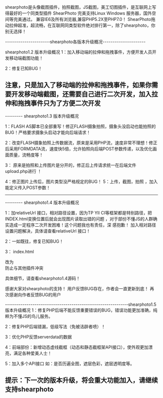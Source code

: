 shearphoto是头像截图插件，拍照截图，JS截图，美工切图插件，是互联网上写得最好的一个同类型插件
ShearPhoto 完美支持Linux Windows 服务器，国外空间等完美通过。
兼容IE6及所有浏览器,兼容PHP5.2X至PHP7.0！
ShearPhoto拖动拉伸超准，超流畅，在互联网同类型软件绝对排行第一，除了shearphoto，你别无选择！ 

-----------------------shearphoto各版本升级概况----------------------

shearphoto1.2 版本升级概况
1：加入移动端的拉伸和拖拽事件，方便开发人员开发移动端截图功能！

2：修复已知BUG！


注意，只是加入了移动端的拉伸和拖拽事件，如果你需要开发移动端截图，还需要自己进行二次开发，加入拉伸和拖拽事件只为了方便二次开发
----------------------------------------------------------------------------------------------------------------------
--------- shearphoto1.3 版本升级概况

1：FLASH AS脚本已全部重写！修正FLASH摄象拍照，摄象头没启动也能拍照的BUG！严格要求摄象头启动才能向后端请求！


2：改变FLASH摄象拍照上传数据流，原来是采用PHP流，速度非常不理想！修正后采用FORMDATA流，速度快5倍，允许拍照向后端POST参数传递，以及优化画面质量，流畅度等！


3： 原来是拍照和上传图片是分开的，修正后上传请求统一在后端文件upload.php进行  ！


4：修正图片上传后，图片类型没严格规定的BUG！
5：上传，截图，拍照 ，加入能定义传入POST参数！		

----------------------------------------------------------------------------------------------------------------------
--------- shearphoto1.4 版本升级概况

1：加relativeUrl 接口，相对路径设置，因为TP YII CI等框架都是特别路径，把INDEX.html变换位置后就会出现图片读取出错的问题    ，对于部份不懂JS的人群确实造成一定程序二次开发困难！这个问题我也有责任，深 感抱歉！
   加入相对路径设置问题解决，具体请查看relativeUrl 接口！
  
2：一如既往，修复已知BUG！

3： index.html <form    name="FORM">  改为  <form    id="ShearPhotoForm">	
    防止与其他插件冲突

具体细节，请查看shearphoto1.4源码！

 感谢大家对shearphoto的支持！ 用户反馈BUG存在，作者会一直更新到底！	再次感谢向作者反馈BUG的用户


---------------------------------------------------------------shearphoto1.5 版本升级概况
1：修复PHP后端不能反馈重要错误的BUG，错误功能更加准确，纯粹为不懂JS的鸟儿服务。

2：修复PHP后端错漏，低级写法（免被洁辟者喷）！

3：优化PHP反馈serverdata的数据

4：前端部份：新增动态虚线截框（动态和静态截框架API接口），使外观更加漂亮，满足各种爱美人士！

5：加入多个API接口 如：是否历遍全图，遮层色彩，遮层透明度等。

提示：下一次的版本升级，将会重大功能加入，请继续支持shearphoto 
-----------------------------------------------------------------------------------------------------------------------------------------------------------------
